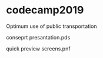 # codecamp2019
Optimum use of public transportation 

conseprt 
presantation.pds

quick preview 
screens.pnf
